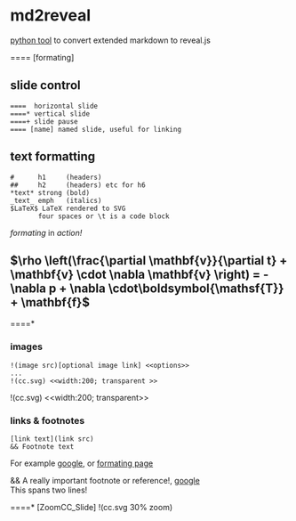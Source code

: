 # md2reveal
[python tool](https://github.com/thoppe/md2reveal) to convert extended markdown to reveal.js

==== [formating]

## slide control
	====  horizontal slide
	====* vertical slide
	====+ slide pause
	==== [name] named slide, useful for linking

## text formatting
    #      h1     (headers) 
    ##     h2     (headers) etc for h6
	*text* strong (bold)
	_text_ emph   (italics)
	$LaTeX$ LaTeX rendered to SVG
	       four spaces or \t is a code block

_formating_ in *action!*
## $\rho \left(\frac{\partial \mathbf{v}}{\partial t} + \mathbf{v} \cdot \nabla \mathbf{v} \right) = -\nabla p + \nabla \cdot\boldsymbol{\mathsf{T}} + \mathbf{f}$

====*
### images
	!(image src)[optional image link] <<options>>
    ...
	!(cc.svg) <<width:200; transparent >>
!(cc.svg) <<width:200; transparent>>

### links & footnotes
    [link text](link src)
    && Footnote text
	
For example [google](https://www.google.com), or [formating page](#/formating)

&& A really important footnote or reference!, [google](https://www.google.com)<br>This spans two lines!

====* [ZoomCC_Slide] !(cc.svg 30% zoom)

